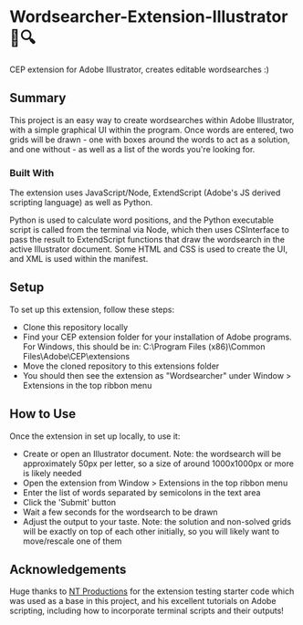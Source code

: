 # Wordsearcher-Extension-Illustrator📝🔍
CEP extension for Adobe Illustrator, creates editable wordsearches :)

## Summary
This project is an easy way to create wordsearches within Adobe Illustrator, with a simple graphical UI within the program. Once words are entered, two grids will be drawn - one with boxes around the words to act as a solution, and one without - as well as a list of the words you're looking for.

### Built With
The extension uses JavaScript/Node, ExtendScript (Adobe's JS derived scripting language) as well as Python.

Python is used to calculate word positions, and the Python executable script is called from the terminal via Node, which then uses CSInterface to pass the result to ExtendScript functions that draw the wordsearch in the active Illustrator document. Some HTML and CSS is used to create the UI, and XML is used within the manifest.

## Setup
To set up this extension, follow these steps:
* Clone this repository locally
* Find your CEP extension folder for your installation of Adobe programs. For Windows, this should be in: C:\Program Files (x86)\Common Files\Adobe\CEP\extensions
* Move the cloned repository to this extensions folder
* You should then see the extension as "Wordsearcher" under Window > Extensions in the top ribbon menu

## How to Use
Once the extension in set up locally, to use it:
* Create or open an Illustrator document. Note: the wordsearch will be approximately 50px per letter, so a size of around 1000x1000px or more is likely needed
* Open the extension from Window > Extensions in the top ribbon menu
* Enter the list of words separated by semicolons in the text area
* Click the 'Submit' button
* Wait a few seconds for the wordsearch to be drawn
* Adjust the output to your taste. Note: the solution and non-solved grids will be exactly on top of each other initially, so you will likely want to move/rescale one of them

## Acknowledgements
Huge thanks to [NT Productions](https://github.com/NTProductions) for the extension testing starter code which was used as a base in this project, and his excellent tutorials on Adobe scripting, including how to incorporate terminal scripts and their outputs!
